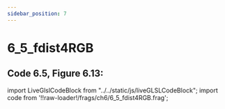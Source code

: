 ```yaml
---
sidebar_position: 7
---
```


# 6_5_fdist4RGB
## Code 6.5, Figure 6.13: 

import LiveGlslCodeBlock from "../../static/js/liveGLSLCodeBlock";
import code from '!!raw-loader!/frags/ch6/6_5_fdist4RGB.frag';

<LiveGlslCodeBlock fragName='6_5_fdist4RGB.frag' fragCode={code} />

